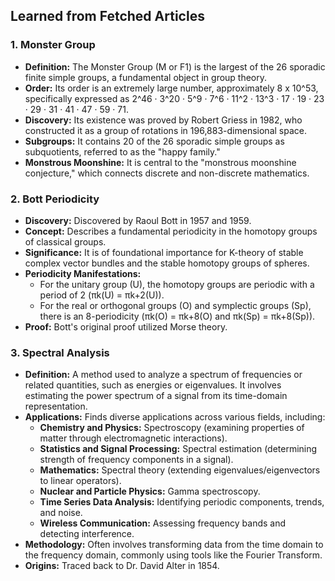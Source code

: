 ## Learned from Fetched Articles

### 1. Monster Group

*   **Definition:** The Monster Group (M or F1) is the largest of the 26 sporadic finite simple groups, a fundamental object in group theory.
*   **Order:** Its order is an extremely large number, approximately 8 x 10^53, specifically expressed as 2^46 · 3^20 · 5^9 · 7^6 · 11^2 · 13^3 · 17 · 19 · 23 · 29 · 31 · 41 · 47 · 59 · 71.
*   **Discovery:** Its existence was proved by Robert Griess in 1982, who constructed it as a group of rotations in 196,883-dimensional space.
*   **Subgroups:** It contains 20 of the 26 sporadic simple groups as subquotients, referred to as the "happy family."
*   **Monstrous Moonshine:** It is central to the "monstrous moonshine conjecture," which connects discrete and non-discrete mathematics.

### 2. Bott Periodicity

*   **Discovery:** Discovered by Raoul Bott in 1957 and 1959.
*   **Concept:** Describes a fundamental periodicity in the homotopy groups of classical groups.
*   **Significance:** It is of foundational importance for K-theory of stable complex vector bundles and the stable homotopy groups of spheres.
*   **Periodicity Manifestations:**
    *   For the unitary group (U), the homotopy groups are periodic with a period of 2 (πk(U) = πk+2(U)).
    *   For the real or orthogonal groups (O) and symplectic groups (Sp), there is an 8-periodicity (πk(O) = πk+8(O) and πk(Sp) = πk+8(Sp)).
*   **Proof:** Bott's original proof utilized Morse theory.

### 3. Spectral Analysis

*   **Definition:** A method used to analyze a spectrum of frequencies or related quantities, such as energies or eigenvalues. It involves estimating the power spectrum of a signal from its time-domain representation.
*   **Applications:** Finds diverse applications across various fields, including:
    *   **Chemistry and Physics:** Spectroscopy (examining properties of matter through electromagnetic interactions).
    *   **Statistics and Signal Processing:** Spectral estimation (determining strength of frequency components in a signal).
    *   **Mathematics:** Spectral theory (extending eigenvalues/eigenvectors to linear operators).
    *   **Nuclear and Particle Physics:** Gamma spectroscopy.
    *   **Time Series Data Analysis:** Identifying periodic components, trends, and noise.
    *   **Wireless Communication:** Assessing frequency bands and detecting interference.
*   **Methodology:** Often involves transforming data from the time domain to the frequency domain, commonly using tools like the Fourier Transform.
*   **Origins:** Traced back to Dr. David Alter in 1854.
